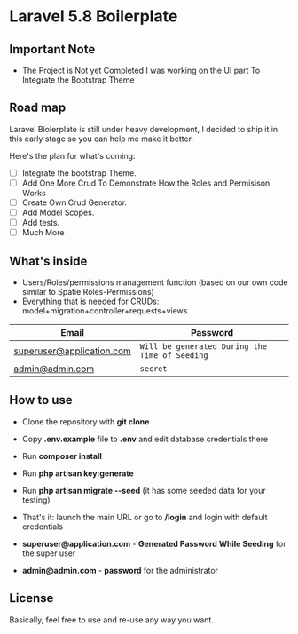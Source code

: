 # Laravel 5.8  Boilerplate

## Important Note

- The Project is Not yet Completed I was working on the UI part To Integrate the Bootstrap Theme

## Road map

Laravel Biolerplate  is still under heavy development, I decided to ship it in this early stage so you can help me make it better.

Here's the plan for what's coming:

- [ ] Integrate the bootstrap Theme.
- [ ] Add One More Crud To Demonstrate How the Roles and Permisison Works
- [ ] Create Own Crud Generator.
- [ ] Add Model Scopes.
- [ ] Add tests.
- [ ] Much More

## What's inside

- Users/Roles/permissions management function (based on our own code similar to Spatie Roles-Permissions)
- Everything that is needed for CRUDs: model+migration+controller+requests+views

| Email | Password |
| ------ | ------ |
| superuser@application.com | ``` Will be generated During the Time of Seeding  ``` |
| admin@admin.com | ``` secret ``` |

## How to use

- Clone the repository with __git clone__
- Copy __.env.example__ file to __.env__ and edit database credentials there
- Run __composer install__
- Run __php artisan key:generate__
- Run __php artisan migrate --seed__ (it has some seeded data for your testing)
- That's it: launch the main URL or go to __/login__ and login with default credentials

-   __superuser@application.com__ - __Generated Password While Seeding__  for the super user
-  __admin@admin.com__ - __password__  for the administrator


## License

Basically, feel free to use and re-use any way you want.

